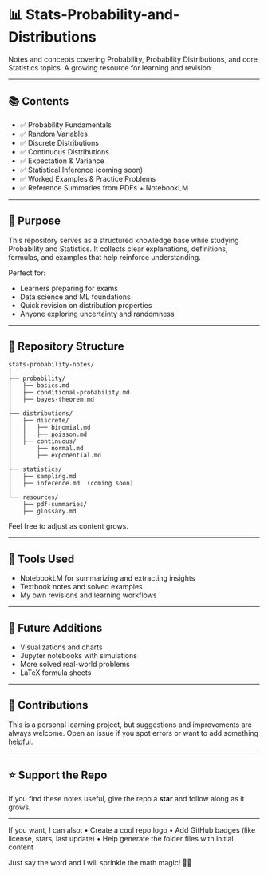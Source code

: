# 📊 Stats-Probability-and-Distributions

Notes and concepts covering Probability, Probability Distributions, and core Statistics topics. A growing resource for learning and revision.

---

## 📚 Contents

* ✅ Probability Fundamentals
* ✅ Random Variables
* ✅ Discrete Distributions
* ✅ Continuous Distributions
* ✅ Expectation & Variance
* ✅ Statistical Inference (coming soon)
* ✅ Worked Examples & Practice Problems
* ✅ Reference Summaries from PDFs + NotebookLM

---

## 🧠 Purpose

This repository serves as a structured knowledge base while studying Probability and Statistics. It collects clear explanations, definitions, formulas, and examples that help reinforce understanding.

Perfect for:

* Learners preparing for exams
* Data science and ML foundations
* Quick revision on distribution properties
* Anyone exploring uncertainty and randomness

---

## 📂 Repository Structure

```
stats-probability-notes/
│
├── probability/
│   ├── basics.md
│   ├── conditional-probability.md
│   ├── bayes-theorem.md
│
├── distributions/
│   ├── discrete/
│   │   ├── binomial.md
│   │   ├── poisson.md
│   ├── continuous/
│       ├── normal.md
│       ├── exponential.md
│
├── statistics/
│   ├── sampling.md
│   ├── inference.md  (coming soon)
│
└── resources/
    ├── pdf-summaries/
    ├── glossary.md
```

Feel free to adjust as content grows.

---

## 🔧 Tools Used

* NotebookLM for summarizing and extracting insights
* Textbook notes and solved examples
* My own revisions and learning workflows

---

## 🚀 Future Additions

* Visualizations and charts
* Jupyter notebooks with simulations
* More solved real-world problems
* LaTeX formula sheets

---

## 🤝 Contributions

This is a personal learning project, but suggestions and improvements are always welcome. Open an issue if you spot errors or want to add something helpful.

---

## ⭐ Support the Repo

If you find these notes useful, give the repo a **star** and follow along as it grows.

---

If you want, I can also:
• Create a cool repo logo
• Add GitHub badges (like license, stars, last update)
• Help generate the folder files with initial content

Just say the word and I will sprinkle the math magic! 🎲✨
